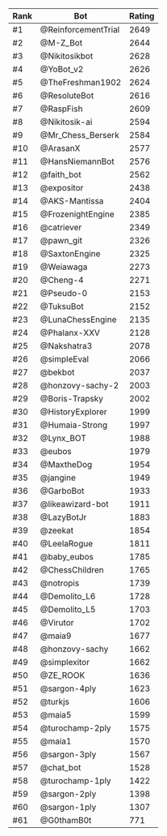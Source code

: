 Rank|Bot|Rating
---|---|---
#1|@ReinforcementTrial|2649
#2|@M-Z_Bot|2644
#3|@Nikitosikbot|2628
#4|@YoBot_v2|2626
#5|@TheFreshman1902|2624
#6|@ResoluteBot|2616
#7|@RaspFish|2609
#8|@Nikitosik-ai|2594
#9|@Mr_Chess_Berserk|2584
#10|@ArasanX|2577
#11|@HansNiemannBot|2576
#12|@faith_bot|2562
#13|@expositor|2438
#14|@AKS-Mantissa|2404
#15|@FrozenightEngine|2385
#16|@catriever|2349
#17|@pawn_git|2326
#18|@SaxtonEngine|2325
#19|@Weiawaga|2273
#20|@Cheng-4|2271
#21|@Pseudo-0|2153
#22|@TuksuBot|2152
#23|@LunaChessEngine|2135
#24|@Phalanx-XXV|2128
#25|@Nakshatra3|2078
#26|@simpleEval|2066
#27|@bekbot|2037
#28|@honzovy-sachy-2|2003
#29|@Boris-Trapsky|2002
#30|@HistoryExplorer|1999
#31|@Humaia-Strong|1997
#32|@Lynx_BOT|1988
#33|@eubos|1979
#34|@MaxtheDog|1954
#35|@jangine|1949
#36|@GarboBot|1933
#37|@likeawizard-bot|1911
#38|@LazyBotJr|1883
#39|@zeekat|1854
#40|@LeelaRogue|1811
#41|@baby_eubos|1785
#42|@ChessChildren|1765
#43|@notropis|1739
#44|@Demolito_L6|1728
#45|@Demolito_L5|1703
#46|@Virutor|1702
#47|@maia9|1677
#48|@honzovy-sachy|1662
#49|@simplexitor|1662
#50|@ZE_ROOK|1636
#51|@sargon-4ply|1623
#52|@turkjs|1606
#53|@maia5|1599
#54|@turochamp-2ply|1575
#55|@maia1|1570
#56|@sargon-3ply|1567
#57|@chat_bot|1528
#58|@turochamp-1ply|1422
#59|@sargon-2ply|1398
#60|@sargon-1ply|1307
#61|@G0thamB0t|771
